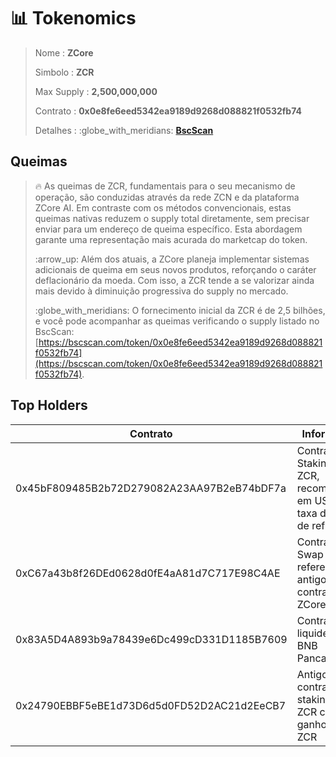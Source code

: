 # 📊 Tokenomics

> Nome : **ZCore**
>
> Simbolo : **ZCR**
>
> Max Supply : **2,500,000,000**
>
> Contrato : **0x0e8fe6eed5342ea9189d9268d088821f0532fb74**
>
> Detalhes : :globe\_with\_meridians: [**BscScan**](https://bscscan.com/token/0x0e8fe6eed5342ea9189d9268d088821f0532fb74#balances)

## Queimas

> :fire: As queimas de ZCR, fundamentais para o seu mecanismo de operação, são conduzidas através da rede ZCN e da plataforma ZCore AI. Em contraste com os métodos convencionais, estas queimas nativas reduzem o supply total diretamente, sem precisar enviar para um endereço de queima específico. Esta abordagem garante uma representação mais acurada do marketcap do token.
>
> :arrow\_up: Além dos atuais, a ZCore planeja implementar sistemas adicionais de queima em seus novos produtos, reforçando o caráter deflacionário da moeda. Com isso, a ZCR tende a se valorizar ainda mais devido à diminuição progressiva do supply no mercado.
>
> :globe\_with\_meridians: O fornecimento inicial da ZCR é de 2,5 bilhões, e você pode acompanhar as queimas verificando o supply listado no BscScan: [https://bscscan.com/token/0x0e8fe6eed5342ea9189d9268d088821f0532fb74](https://bscscan.com/token/0x0e8fe6eed5342ea9189d9268d088821f0532fb74).

## Top Holders

<table><thead><tr><th width="370">Contrato</th><th>Informação</th></tr></thead><tbody><tr><td>0x45bF809485B2b72D279082A23AA97B2eB74bDF7a</td><td>Contrato de Staking de ZCR, recompensas em USDT da taxa de 1.5% de reflexão</td></tr><tr><td>0xC67a43b8f26DEd0628d0fE4aA81d7C717E98C4AE</td><td>Contrato de Swap referente ao antigo contrato da ZCore</td></tr><tr><td>0x83A5D4A893b9a78439e6Dc499cD331D1185B7609</td><td>Contrato de liquidez ZCR-BNB Pancakeswap</td></tr><tr><td>0x24790EBBF5eBE1d73D6d5d0FD52D2AC21d2EeCB7</td><td>Antigo contrato de staking de ZCR com ganhos em ZCR</td></tr></tbody></table>

